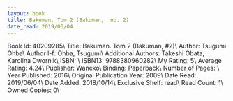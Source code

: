 ```yaml
---
layout: book
title: Bakuman. Tom 2 (Bakuman,  no. 2)
date_read: 2019/06/04
---
```


Book Id: 40209285\ 
Title: Bakuman. Tom 2 (Bakuman, #2)\ 
Author: Tsugumi Ohba\ 
Author l-f: Ohba, Tsugumi\ 
Additional Authors: Takeshi Obata, Karolina Dwornik\ 
ISBN: \ 
ISBN13: 9788380960282\ 
My Rating: 5\ 
Average Rating: 4.24\ 
Publisher: Waneko\ 
Binding: Paperback\ 
Number of Pages: \ 
Year Published: 2016\ 
Original Publication Year: 2009\ 
Date Read: 2019/06/04\ 
Date Added: 2018/10/14\ 
Exclusive Shelf: read\ 
Read Count: 1\ 
Owned Copies: 0\ 

